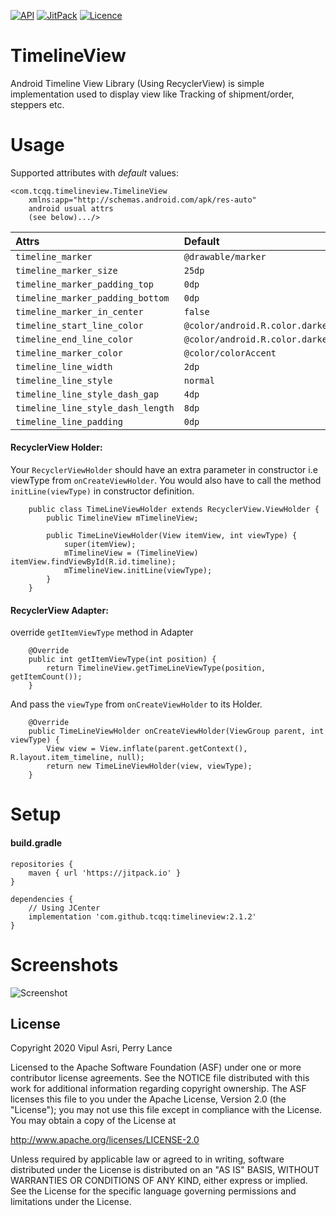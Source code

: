 [![API](https://img.shields.io/badge/API-17%2B-brightgreen.svg?style=flat)](https://android-arsenal.com/api?level=17)
[![JitPack](https://jitpack.io/v/tcqq/TimelineView.svg)](https://jitpack.io/#tcqq/TimelineView)
[![Licence](https://img.shields.io/badge/Licence-Apache2-blue.svg)](http://www.apache.org/licenses/LICENSE-2.0)

# TimelineView

Android Timeline View Library (Using RecyclerView) is simple implementation used to display view like Tracking of shipment/order, steppers etc.

# Usage
Supported attributes with _default_ values:
``` 
<com.tcqq.timelineview.TimelineView
    xmlns:app="http://schemas.android.com/apk/res-auto"
    android usual attrs
    (see below).../>
```
|**Attrs**|**Default** |
|:---|:---|
| `timeline_marker` | `@drawable/marker`
| `timeline_marker_size` | `25dp`
| `timeline_marker_padding_top` | `0dp`
| `timeline_marker_padding_bottom` | `0dp`
| `timeline_marker_in_center` | `false`
| `timeline_start_line_color` | `@color/android.R.color.darker_gray`
| `timeline_end_line_color` | `@color/android.R.color.darker_gray`
| `timeline_marker_color` | `@color/colorAccent`
| `timeline_line_width` | `2dp`
| `timeline_line_style` | `normal`
| `timeline_line_style_dash_gap` | `4dp`
| `timeline_line_style_dash_length` | `8dp`
| `timeline_line_padding` | `0dp`

#### RecyclerView Holder:

   Your `RecyclerViewHolder` should have an extra parameter in constructor i.e viewType from `onCreateViewHolder`. You would also have to call the method `initLine(viewType)` in constructor definition.
 
```
    public class TimeLineViewHolder extends RecyclerView.ViewHolder {
        public TimelineView mTimelineView;

        public TimeLineViewHolder(View itemView, int viewType) {
            super(itemView);
            mTimelineView = (TimelineView) itemView.findViewById(R.id.timeline);
            mTimelineView.initLine(viewType);
        }
    }
```

#### RecyclerView Adapter:

   override `getItemViewType` method in Adapter
 
```
    @Override
    public int getItemViewType(int position) {
        return TimelineView.getTimeLineViewType(position, getItemCount());
    }
```
   And pass the `viewType` from `onCreateViewHolder` to its Holder.
   
```
    @Override
    public TimeLineViewHolder onCreateViewHolder(ViewGroup parent, int viewType) {
        View view = View.inflate(parent.getContext(), R.layout.item_timeline, null);
        return new TimeLineViewHolder(view, viewType);
    }

```

# Setup
#### build.gradle
```
repositories {
    maven { url 'https://jitpack.io' }
}
```
```
dependencies {
    // Using JCenter
    implementation 'com.github.tcqq:timelineview:2.1.2'
}
```

# Screenshots

![Screenshot](/screenshots/screenshot.png)

License
-------

Copyright 2020 Vipul Asri, Perry Lance

Licensed to the Apache Software Foundation (ASF) under one or more contributor
license agreements.  See the NOTICE file distributed with this work for
additional information regarding copyright ownership.  The ASF licenses this
file to you under the Apache License, Version 2.0 (the "License"); you may not
use this file except in compliance with the License.  You may obtain a copy of
the License at

  <http://www.apache.org/licenses/LICENSE-2.0>

Unless required by applicable law or agreed to in writing, software
distributed under the License is distributed on an "AS IS" BASIS, WITHOUT
WARRANTIES OR CONDITIONS OF ANY KIND, either express or implied.  See the
License for the specific language governing permissions and limitations under
the License.
